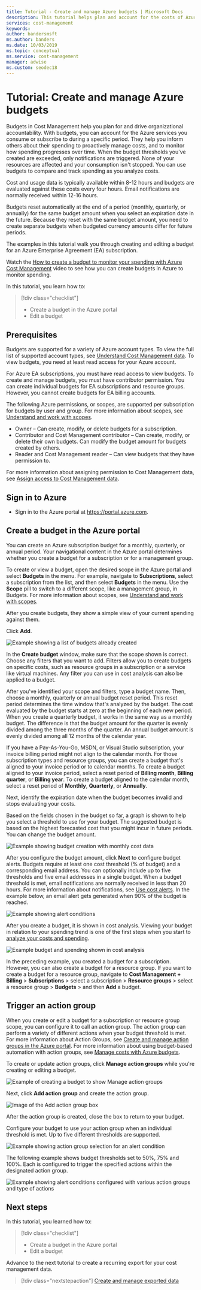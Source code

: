 ```yaml
---
title: Tutorial - Create and manage Azure budgets | Microsoft Docs
description: This tutorial helps plan and account for the costs of Azure services that you consume.
services: cost-management
keywords:
author: bandersmsft
ms.author: banders
ms.date: 10/03/2019
ms.topic: conceptual
ms.service: cost-management
manager: adwise
ms.custom: seodec18
---
```


# Tutorial: Create and manage Azure budgets

Budgets in Cost Management help you plan for and drive organizational accountability. With budgets, you can account for the Azure services you consume or subscribe to during a specific period. They help you inform others about their spending to proactively manage costs, and to monitor how spending progresses over time. When the budget thresholds you've created are exceeded, only notifications are triggered. None of your resources are affected and your consumption isn't stopped. You can use budgets to compare and track spending as you analyze costs.

Cost and usage data is typically available within 8-12 hours and budgets are evaluated against these costs every four hours. Email notifications are normally received within 12-16 hours.

Budgets reset automatically at the end of a period (monthly, quarterly, or annually) for the same budget amount when you select an expiration date in the future. Because they reset with the same budget amount, you need to create separate budgets when budgeted currency amounts differ for future periods.

The examples in this tutorial walk you through creating and editing a budget for an Azure Enterprise Agreement (EA) subscription.

Watch the [How to create a budget to monitor your spending with Azure Cost Management](https://www.youtube.com/watch?v=ExIVG_Gr45A) video to see how you can create budgets in Azure to monitor spending.


In this tutorial, you learn how to:

> [!div class="checklist"]
> * Create a budget in the Azure portal
> * Edit a budget

## Prerequisites

Budgets are supported for a variety of Azure account types. To view the full list of supported account types, see [Understand Cost Management data](understand-cost-mgt-data.md). To view budgets, you need at least read access for your Azure account.

 For Azure EA subscriptions, you must have read access to view budgets. To create and manage budgets, you must have contributor permission. You can create individual budgets for EA subscriptions and resource groups. However, you cannot create budgets for EA billing accounts.

The following Azure permissions, or scopes, are supported per subscription for budgets by user and group. For more information about scopes, see [Understand and work with scopes](understand-work-scopes.md).

- Owner – Can create, modify, or delete budgets for a subscription.
- Contributor and Cost Management contributor – Can create, modify, or delete their own budgets. Can modify the budget amount for budgets created by others.
- Reader and Cost Management reader – Can view budgets that they have permission to.

For more information about assigning permission to Cost Management data, see [Assign access to Cost Management data](assign-access-acm-data.md).

## Sign in to Azure

- Sign in to the Azure portal at https://portal.azure.com.

## Create a budget in the Azure portal

You can create an Azure subscription budget for a monthly, quarterly, or annual period. Your navigational content in the Azure portal determines whether you create a budget for a subscription or for a management group.

To create or view a budget, open the desired scope in the Azure portal and select **Budgets** in the menu. For example, navigate to **Subscriptions**, select a subscription from the list, and then select **Budgets** in the menu. Use the **Scope** pill to switch to a different scope, like a management group, in Budgets. For more information about scopes, see [Understand and work with scopes](understand-work-scopes.md).

After you create budgets, they show a simple view of your current spending against them.

Click **Add**.

![Example showing a list of budgets already created](./media/tutorial-acm-create-budgets/budgets01.png)

In the **Create budget** window, make sure that the scope shown is correct. Choose any filters that you want to add. Filters allow you to create budgets on specific costs, such as resource groups in a subscription or a service like virtual machines. Any filter you can use in cost analysis can also be applied to a budget.

After you've identified your scope and filters, type a budget name. Then, choose a monthly, quarterly or annual budget reset period. This reset period determines the time window that's analyzed by the budget. The cost evaluated by the budget starts at zero at the beginning of each new period. When you create a quarterly budget, it works in the same way as a monthly budget. The difference is that the budget amount for the quarter is evenly divided among the three months of the quarter. An annual budget amount is evenly divided among all 12 months of the calendar year.

If you have a Pay-As-You-Go, MSDN, or Visual Studio subscription, your invoice billing period might not align to the calendar month. For those subscription types and resource groups, you can create a budget that's aligned to your invoice period or to calendar months. To create a budget aligned to your invoice period, select a reset period of **Billing month**, **Billing quarter**, or **Billing year**. To create a budget aligned to the calendar month, select a reset period of **Monthly**, **Quarterly**, or **Annually**.

Next, identify the expiration date when the budget becomes invalid and stops evaluating your costs.

Based on the fields chosen in the budget so far, a graph is shown to help you select a threshold to use for your budget. The suggested budget is based on the highest forecasted cost that you might incur in future periods. You can change the budget amount.

![Example showing budget creation with monthly cost data ](./media/tutorial-acm-create-budgets/monthly-budget01.png)

After you configure the budget amount, click **Next** to configure budget alerts. Budgets require at least one cost threshold (% of budget) and a corresponding email address. You can optionally include up to five thresholds and five email addresses in a single budget. When a budget threshold is met, email notifications are normally received in less than 20 hours. For more information about notifications, see [Use cost alerts](cost-mgt-alerts-monitor-usage-spending.md). In the example below, an email alert gets generated when 90% of the budget is reached.

![Example showing alert conditions](./media/tutorial-acm-create-budgets/monthly-budget-alert.png)

After you create a budget, it is shown in cost analysis. Viewing your budget in relation to your spending trend is one of the first steps when you start to [analyze your costs and spending](quick-acm-cost-analysis.md).

![Example budget and spending shown in cost analysis](./media/tutorial-acm-create-budgets/cost-analysis.png)

In the preceding example, you created a budget for a subscription. However, you can also create a budget for a resource group. If you want to create a budget for a resource group, navigate to **Cost Management + Billing** &gt; **Subscriptions** &gt; select a subscription > **Resource groups** > select a resource group > **Budgets** > and then **Add** a budget.

## Trigger an action group

When you create or edit a budget for a subscription or resource group scope, you can configure it to call an action group. The action group can perform a variety of different actions when your budget threshold is met. For more information about Action Groups, see [Create and manage action groups in the Azure portal](../azure-monitor/platform/action-groups.md). For more information about using budget-based automation with action groups, see [Manage costs with Azure budgets](../billing/billing-cost-management-budget-scenario.md).

To create or update action groups, click **Manage action groups** while you're creating or editing a budget.

![Example of creating a budget to show Manage action groups](./media/tutorial-acm-create-budgets/manage-action-groups01.png)


Next, click **Add action group** and create the action group.


![Image of the Add action group box](./media/tutorial-acm-create-budgets/manage-action-groups02.png)

After the action group is created, close the box to return to your budget.

Configure your budget to use your action group when an individual threshold is met. Up to five different thresholds are supported.

![Example showing action group selection for an alert condition](./media/tutorial-acm-create-budgets/manage-action-groups03.png)

The following example shows budget thresholds set to 50%, 75% and 100%. Each is configured to trigger the specified actions within the designated action group.

![Example showing alert conditions configured with various action groups and type of actions](./media/tutorial-acm-create-budgets/manage-action-groups04.png)

## Next steps

In this tutorial, you learned how to:

> [!div class="checklist"]
> * Create a budget in the Azure portal
> * Edit a budget

Advance to the next tutorial to create a recurring export for your cost management data.

> [!div class="nextstepaction"]
> [Create and manage exported data](tutorial-export-acm-data.md)
